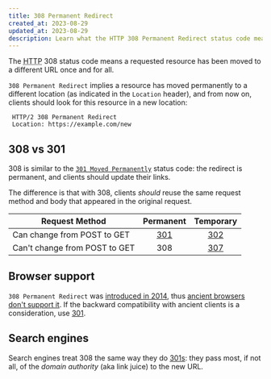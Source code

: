```yaml
---
title: 308 Permanent Redirect
created_at: 2023-08-29
updated_at: 2023-08-29
description: Learn what the HTTP 308 Permanent Redirect status code means, how it differs from 301 Moved Permanently, and how it relates to search engine optimization.
---
```


The <abbr title="Hypertext Transfer Protocol">HTTP</abbr> 308 status code means a requested resource has been moved to a different URL once and for all.

`308 Permanent Redirect` implies a resource has moved permanently to a different location (as indicated in the `Location` header), and from now on, clients should look for this resource in a new location:

     HTTP/2 308 Permanent Redirect
     Location: https://example.com/new

## 308 vs 301

308 is similar to the [`301 Moved Permanently`](301-moved-permanently.html) status code: the redirect is permanent, and clients should update their links.

The difference is that with 308, clients _should_ reuse the same request method and body that appeared in the original request.

| Request Method | Permanent | Temporary |
|----------|:-------------:|:------:|
| Can change from POST to GET | [301](301-moved-permanently.html) | [302](302-found.html) |
| Can't change from POST to GET | 308 | [307](307-temporary-redirect.html) |

## Browser support

`308 Permanent Redirect` was <a href="https://datatracker.ietf.org/doc/html/rfc7238" target="_blank" rel="noopener">introduced in 2014</a>, thus <a href="https://caniuse.com/mdn-http_status_308" target="_blank" rel="noopener">ancient browsers don't support it</a>. If the backward compatibility with ancient clients is a consideration, use [301](301-moved-permanently.html).

## Search engines

Search engines treat 308 the same way they do [301s](301-moved-permanently.html#search-engines): they pass most, if not all, of the _domain authority_ (aka link juice) to the new URL.
